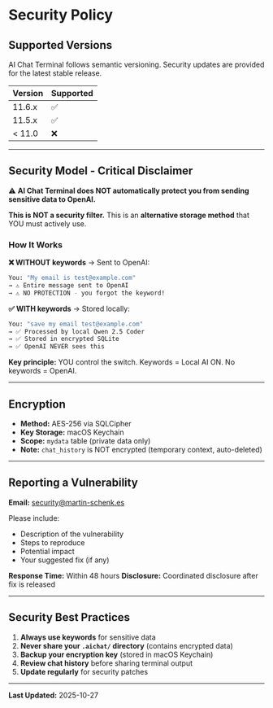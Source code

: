 # Security Policy

## Supported Versions

AI Chat Terminal follows semantic versioning. Security updates are provided for the latest stable release.

| Version | Supported          |
| ------- | ------------------ |
| 11.6.x  | :white_check_mark: |
| 11.5.x  | :white_check_mark: |
| < 11.0  | :x:                |

---

## Security Model - Critical Disclaimer

⚠️ **AI Chat Terminal does NOT automatically protect you from sending sensitive data to OpenAI.**

**This is NOT a security filter.** This is an **alternative storage method** that YOU must actively use.

### How It Works

**❌ WITHOUT keywords** → Sent to OpenAI:
```bash
You: "My email is test@example.com"
→ ⚠️ Entire message sent to OpenAI
→ ⚠️ NO PROTECTION - you forgot the keyword!
```

**✅ WITH keywords** → Stored locally:
```bash
You: "save my email test@example.com"
→ ✅ Processed by local Qwen 2.5 Coder
→ ✅ Stored in encrypted SQLite
→ ✅ OpenAI NEVER sees this
```

**Key principle:** YOU control the switch. Keywords = Local AI ON. No keywords = OpenAI.

---

## Encryption

- **Method:** AES-256 via SQLCipher
- **Key Storage:** macOS Keychain
- **Scope:** `mydata` table (private data only)
- **Note:** `chat_history` is NOT encrypted (temporary context, auto-deleted)

---

## Reporting a Vulnerability

**Email:** security@martin-schenk.es

Please include:
- Description of the vulnerability
- Steps to reproduce
- Potential impact
- Your suggested fix (if any)

**Response Time:** Within 48 hours
**Disclosure:** Coordinated disclosure after fix is released

---

## Security Best Practices

1. **Always use keywords** for sensitive data
2. **Never share your `.aichat/` directory** (contains encrypted data)
3. **Backup your encryption key** (stored in macOS Keychain)
4. **Review chat history** before sharing terminal output
5. **Update regularly** for security patches

---

**Last Updated:** 2025-10-27
